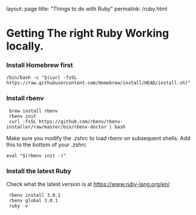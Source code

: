 layout: page
title: "Things to do with Ruby"
permalink: /ruby.html


# Getting The right Ruby Working locally. 

### Install Homebrew first

```
/bin/bash -c "$(curl -fsSL https://raw.githubusercontent.com/Homebrew/install/HEAD/install.sh)"
````

### Install rbenv

```
 brew install rbenv
 rbenv init 
 curl -fsSL https://github.com/rbenv/rbenv-installer/raw/master/bin/rbenv-doctor | bash
```

Make sure you modify the .zshrc to load rbenv on subsequent shells. Add this to the bottom of your .zshrc 

```
eval "$(rbenv init -)"
```

### Install the latest Ruby
Check what the latest version is at https://www.ruby-lang.org/en/

```
 rbenv install 3.0.1
 rbenv global 3.0.1
 ruby -v 
```
